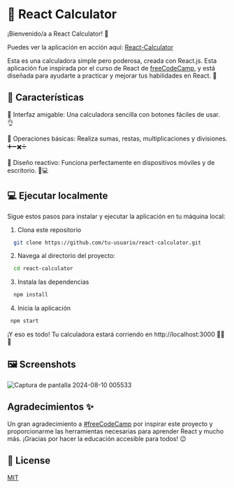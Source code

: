 
# 🧮 React Calculator
¡Bienvenido/a a React Calculator! 🎉

Puedes ver la aplicación en acción aquí: [React-Calculator](https://fcc-calculadora-react.netlify.app/)

Esta es una calculadora simple pero poderosa, creada con React.js. 
Esta aplicación fue inspirada por el curso de React de [freeCodeCamp](https://www.youtube.com/watch?v=6Jfk8ic3KVk&t=19606s), y está diseñada para ayudarte a practicar y mejorar tus habilidades en React. 🚀


## 🚀 Características
🔷 Interfaz amigable: Una calculadora sencilla con botones fáciles de usar. 👌

🔷 Operaciones básicas: Realiza sumas, restas, multiplicaciones y divisiones. ➕➖✖️➗

🔷 Diseño reactivo: Funciona perfectamente en dispositivos móviles y de escritorio. 📱💻




##  💻 Ejecutar localmente

Sigue estos pasos para instalar y ejecutar la aplicación en tu máquina local:

1. Clona este repositorio
```bash
  git clone https://github.com/tu-usuario/react-calculator.git
```

2. Navega al directorio del proyecto:

```bash
  cd react-calculator
```

3. Instala las dependencias

```bash
  npm install
```

4. Inicia la aplicación

```bash
 npm start

```

¡Y eso es todo! Tu calculadora estará corriendo en http://localhost:3000 🏃‍♂️💨
## 🖼️ Screenshots

![Captura de pantalla 2024-08-10 005533](https://github.com/user-attachments/assets/52039818-f773-4eb5-8fcf-4d94340e4f64)


## Agradecimientos ✨ 
Un gran agradecimiento a [#freeCodeCamp](https://www.freecodecamp.org/espanol/learn) por inspirar este proyecto y proporcionarme las herramientas necesarias para aprender React y mucho más. ¡Gracias por hacer la educación accesible para todos! 😉


## 📝 License

[MIT](https://choosealicense.com/licenses/mit/)


